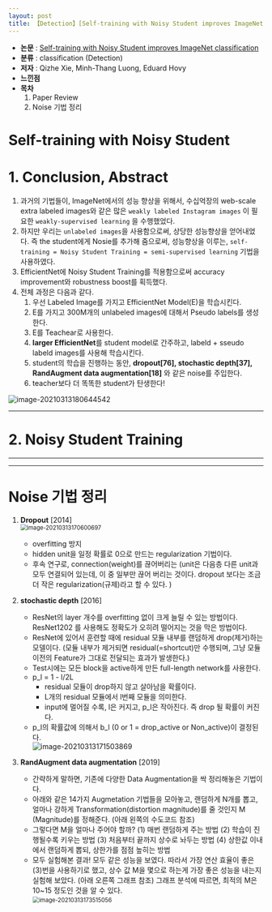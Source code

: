 ```yaml
---
layout: post
title: 【Detection】[Self-training with Noisy Student improves ImageNet classification
---
```


- **논문** : [Self-training with Noisy Student improves ImageNet classification](https://arxiv.org/abs/1911.04252)
- **분류** : classification (Detection)
- **저자** : Qizhe Xie, Minh-Thang Luong, Eduard Hovy
- **느낀점** 
- **목차**
  1. Paper Review
  2. Noise 기법 정리



# Self-training with Noisy Student

# 1. Conclusion, Abstract

1. 과거의 기법들이, ImageNet에서의 성능 향상을 위해서, 수십억장의 web-scale extra labeled images와 같은 많은 `weakly labeled Instagram images` 이 필요한 `weakly-supervised learning` 을 수행했었다.
2. 하지만 우리는 `unlabeled images`을 사용함으로써, 상당한 성능향상을 얻어내었다. 즉 the student에게 Nosie를 추가해 줌으로써, 성능향상을 이루는, `self-training = Noisy Student Training = semi-supervised learning` 기법을 사용하였다. 
3. EfficientNet에 Noisy Student Training를 적용함으로써 accuracy improvement와 robustness boost를 획득했다. 
4. 전체 과정은 다음과 같다.
   1. 우선 Labeled Image를 가지고 EfficientNet Model(E)을 학습시킨다. 
   2. E를 가지고 300M개의 unlabeled images에 대해서 Pseudo labels를 생성한다. 
   3. E를 Teachear로 사용한다. 
   4. **larger EfficientNet**를 student model로 간주하고, labeld + sseudo labeld images를 사용해 학습시킨다. 
   5. student의 학습을 진행하는 동안, **dropout[76], stochastic depth[37], RandAugment data augmentation[18]** 와 같은 noise를 주입한다. 
   6. teacher보다 더 똑똑한 student가 탄생한다!

![image-20210313180644542](C:\Users\sb020\AppData\Roaming\Typora\typora-user-images\image-20210313180644542.png)



---

# 2. Noisy Student Training







---

---

# Noise 기법 정리

1. **Dropout** [2014]     
   <img src="C:\Users\sb020\AppData\Roaming\Typora\typora-user-images\image-20210313170600697.png" alt="image-20210313170600697" style="zoom: 80%;" />
   - overfitting 방지
   - hidden unit을 일정 확률로 0으로 만드는 regularization 기법이다. 
   - 후속 연구로, connection(weight)를 끊어버리는 (unit은 다음층 다른 unit과 모두 연결되어 있는데, 이 중 일부만 끊어 버리는 것이다. dropout 보다는 조금 더 작은 regularization(규제)라고 할 수 있다. )

2. **stochastic depth** [2016]
   - ResNet의 layer 개수를 overfitting 없이 크게 늘릴 수 있는 방법이다. ResNet1202 를 사용해도 정확도가 오히려 떨어지는 것을 막은 방법이다.
   - ResNet에 있어서 훈련할 때에 residual 모듈 내부를 랜덤하게 drop(제거)하는 모델이다. (모듈 내부가 제거되면 residual(=shortcut)만 수행되며, 그냥 모듈 이전의 Feature가 그대로 전달되는 효과가 발생한다.)
   - Test시에는 모든 block을 active하게 만든 full-length network를 사용한다.
   - p_l = 1 - l/2L 
     - residual 모듈이 drop하지 않고 살아남을 확률이다. 
     - L개의 residual 모듈에서 l번째 모듈을 의미한다. 
     - input에 멀어질 수록, l은 커지고, p_l은 작아진다. 즉 drop 될 확률이 커진다.
   - p_l의 확률값에 의해서 b_l (0 or 1 = drop_active or Non_active)이 결정된다.     
     ![image-20210313171503869](C:\Users\sb020\AppData\Roaming\Typora\typora-user-images\image-20210313171503869.png)

3. **RandAugment data augmentation** [2019]
   - 간략하게 말하면, 기존에 다양한 Data Augmentation을 싹 정리해놓은 기법이다. 
   - 아래와 같은 14가지 Augmetation 기법들을 모아놓고, 랜덤하게 N개를 뽑고, 얼마나 강하게 Transformation(distortion magnitude)를 줄 것인지 M (Magnitude)를 정해준다. (아래 왼쪽의 수도코드 참조)
   - 그렇다면 M을 얼마나 주어야 할까? (1) 매번 랜덤하게 주는 방법 (2) 학습이 진행될수록 키우는 방법 (3) 처음부터 끝까지 상수로 놔두는 방법 (4) 상한값 이내에서 랜덤하게 뽑되, 상한가를 점점 높히는 방법
   - 모두 실험해본 결과! 모두 같은 성능을 보였다. 따라서 가장 연산 효율이 좋은 (3)번을 사용하기로 했고, 상수 값 M을 몇으로 하는게 가장 좋은 성능을 내는지 실험해 보았다. (아래 오른쪽 그래프 참조) 그래프 분석에 따르면, 최적의 M은 10~15 정도인 것을 알 수 있다.  
     <img src="C:\Users\sb020\AppData\Roaming\Typora\typora-user-images\image-20210313173515056.png" alt="image-20210313173515056" style="zoom:80%;" />   